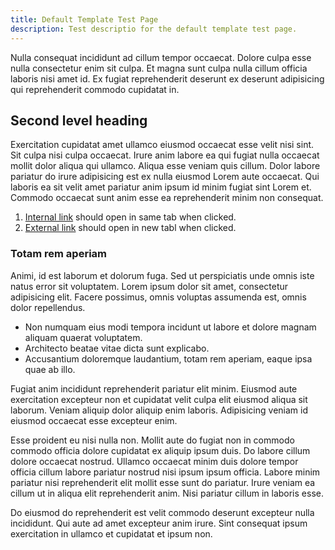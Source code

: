 ```yaml
---
title: Default Template Test Page
description: Test descriptio for the default template test page.
---
```


Nulla consequat incididunt ad cillum tempor occaecat. Dolore culpa esse nulla
consectetur enim sit culpa. Et magna sunt culpa nulla cillum officia laboris
nisi amet id. Ex fugiat reprehenderit deserunt ex deserunt adipisicing qui
reprehenderit commodo cupidatat in.

## Second level heading

Exercitation cupidatat amet ullamco eiusmod occaecat esse velit nisi sint. Sit
culpa nisi culpa occaecat. Irure anim labore ea qui fugiat nulla occaecat mollit
dolor aliqua qui ullamco. Aliqua esse veniam quis cillum. Dolor labore pariatur
do irure adipisicing est ex nulla eiusmod Lorem aute occaecat. Qui laboris ea
sit velit amet pariatur anim ipsum id minim fugiat sint Lorem et. Commodo
occaecat sunt anim esse ea reprehenderit minim non consequat.

1. [Internal link](/blog) should open in same tab when clicked.
1. [External link](https://github.com/undataforum) should open in new tabl when
   clicked.

### Totam rem aperiam

Animi, id est laborum et dolorum fuga. Sed ut perspiciatis unde omnis iste natus
error sit voluptatem. Lorem ipsum dolor sit amet, consectetur adipisicing elit.
Facere possimus, omnis voluptas assumenda est, omnis dolor repellendus.

- Non numquam eius modi tempora incidunt ut labore et dolore magnam aliquam
  quaerat voluptatem.
- Architecto beatae vitae dicta sunt explicabo.
- Accusantium doloremque laudantium, totam rem aperiam, eaque ipsa quae ab illo.

Fugiat anim incididunt reprehenderit pariatur elit minim. Eiusmod aute
exercitation excepteur non et cupidatat velit culpa elit eiusmod aliqua sit
laborum. Veniam aliquip dolor aliquip enim laboris. Adipisicing veniam id
eiusmod occaecat esse excepteur enim.

Esse proident eu nisi nulla non. Mollit aute do fugiat non in commodo commodo
officia dolore cupidatat ex aliquip ipsum duis. Do labore cillum dolore occaecat
nostrud. Ullamco occaecat minim duis dolore tempor officia cillum labore
pariatur nostrud nisi ipsum ipsum officia. Labore minim pariatur nisi
reprehenderit elit mollit esse sunt do pariatur. Irure veniam ea cillum ut in
aliqua elit reprehenderit anim. Nisi pariatur cillum in laboris esse.

Do eiusmod do reprehenderit est velit commodo deserunt excepteur nulla
incididunt. Qui aute ad amet excepteur anim irure. Sint consequat ipsum
exercitation in ullamco et cupidatat et ipsum non.
